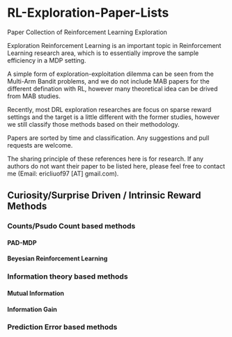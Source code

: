 # RL-Exploration-Paper-Lists

Paper Collection of Reinforcement Learning Exploration

Exploration Reinforcement Learning is an important topic in Reinforcement Learning research area, which is to essentially improve the sample efficiency in a MDP setting.

A simple form of exploration-exploitation dilemma can be seen from the Multi-Arm Bandit problems, and we do not include MAB papers for the different defination with RL, however many theoretical idea can be drived from MAB studies. 

Recently, most DRL exploration researches are focus on sparse reward settings and the target is a little different with the former studies, however we still classify those methods based on their methodology.

Papers are sorted by time and classification. Any suggestions and pull requests are welcome.

The sharing principle of these references here is for research. If any authors do not want their paper to be listed here, please feel free to contact me (Email: ericliuof97 [AT] gmail.com).

## Curiosity/Surprise Driven / Intrinsic Reward Methods

### Counts/Psudo Count based methods

#### PAD-MDP

#### Beyesian Reinforcement Learning

### Information theory based methods

#### Mutual Information

#### Information Gain

### Prediction Error based methods
